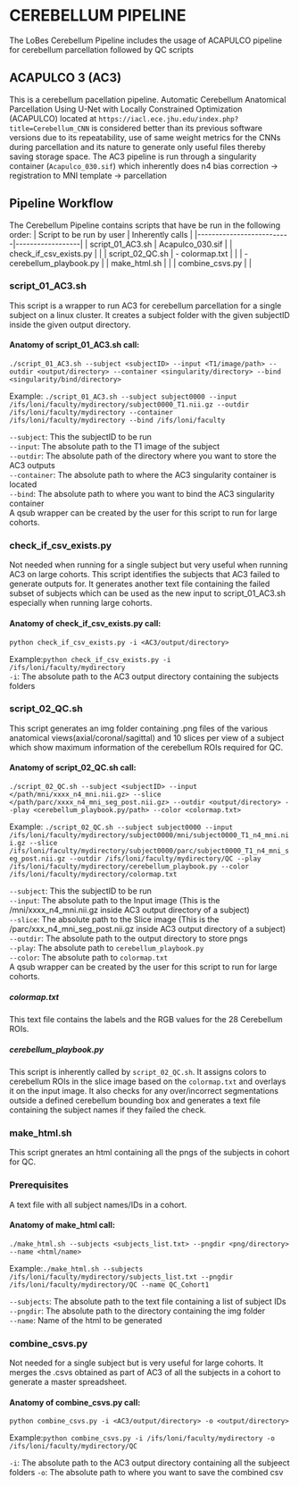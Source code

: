 # CEREBELLUM PIPELINE
The LoBes Cerebellum Pipeline includes the usage of ACAPULCO pipeline for cerebellum parcellation followed by QC scripts
## ACAPULCO 3 (AC3)
This is a cerebellum pacellation pipeline. Automatic Cerebellum Anatomical Parcellation Using U-Net with Locally Constrained Optimization (ACAPULCO) located at `https://iacl.ece.jhu.edu/index.php?title=Cerebellum_CNN` is considered better than its previous software versions due to its repeatability, use of same weight metrics for the CNNs during parcellation and its nature to generate only useful files thereby saving storage space. The AC3 pipeline is run through a singularity container (`Acapulco_030.sif`) which inherently does n4 bias correction -> registration to MNI template -> parcellation
## Pipeline Workflow
The Cerebellum Pipeline contains scripts that have be run in the following order:
| Script to be run by user | Inherently calls |
|--------------------------|------------------|
| script_01_AC3.sh         | Acapulco_030.sif |
| check_if_csv_exists.py   |                  |
| script_02_QC.sh          |  - colormap.txt  |
|                          |  - cerebellum_playbook.py |
| make_html.sh             | 									|
| combine_csvs.py          |                  |

### script_01_AC3.sh
This script is a wrapper to run AC3 for cerebellum parcellation for a single subject on a linux cluster. It creates a subject folder with the given subjectID inside the given output directory.
#### Anatomy of script_01_AC3.sh call:
``./script_01_AC3.sh --subject <subjectID> --input <T1/image/path> --outdir <output/directory> --container <singularity/directory> --bind <singularity/bind/directory>``
  
Example: ``./script_01_AC3.sh --subject subject0000 --input /ifs/loni/faculty/mydirectory/subject0000_T1.nii.gz --outdir /ifs/loni/faculty/mydirectory --container /ifs/loni/faculty/mydirectory --bind /ifs/loni/faculty`` 

`--subject`: This the subjectID to be run  
`--input`: The absolute path to the T1 image of the subject  
`--outdir`: The absolute path of the directory where you want to store the AC3 outputs  
`--container`: The absolute path to where the AC3 singularity container is located  
`--bind`: The absolute path to where you want to bind the AC3 singularity container  
A qsub wrapper can be created by the user for this script to run for large cohorts.
### check_if_csv_exists.py
Not needed when running for a single subject but very useful when running AC3 on large cohorts.
This script identifies the subjects that AC3 failed to generate outputs for. It generates another text file containing the failed subset of subjects which can be used as the new input to script_01_AC3.sh especially when running large cohorts.
#### Anatomy of check_if_csv_exists.py call:
``python check_if_csv_exists.py -i <AC3/output/directory>``  

Example:``python check_if_csv_exists.py -i /ifs/loni/faculty/mydirectory``  
`-i`: The absolute path to the AC3 output directory containing the subjects folders
### script_02_QC.sh
This script generates an img folder containing .png files of the various anatomical views(axial/coronal/sagittal) and 10 slices per view of a subject which show maximum information of the cerebellum ROIs required for QC.
#### Anatomy of script_02_QC.sh call:
``./script_02_QC.sh --subject <subjectID> --input </path/mni/xxxx_n4_mni.nii.gz> --slice </path/parc/xxxx_n4_mni_seg_post.nii.gz> --outdir <output/directory> --play <cerebellum_playbook.py/path> --color <colormap.txt> ``
  
Example: ``./script_02_QC.sh --subject subject0000 --input /ifs/loni/faculty/mydirectory/subject0000/mni/subject0000_T1_n4_mni.nii.gz --slice /ifs/loni/faculty/mydirectory/subject0000/parc/subject0000_T1_n4_mni_seg_post.nii.gz --outdir /ifs/loni/faculty/mydirectory/QC --play /ifs/loni/faculty/mydirectory/cerebellum_playbook.py --color /ifs/loni/faculty/mydirectory/colormap.txt``  

`--subject`: This the subjectID to be run  
`--input`: The absolute path to the Input image (This is the /mni/xxxx_n4_mni.nii.gz inside AC3 output directory of a subject)  
`--slice`: The absolute path to the Slice image (This is the /parc/xxx_n4_mni_seg_post.nii.gz  inside AC3 output directory of a subject)  
`--outdir`: The absolute path to the output directory to store pngs  
`--play`: The absolute path to `cerebellum_playbook.py`  
`--color`: The absolute path to `colormap.txt`  
A qsub wrapper can be created by the user for this script to run for large cohorts.  
##### colormap.txt
This text file contains the labels and the RGB values for the 28 Cerebellum ROIs.
##### cerebellum_playbook.py
This script is inherently called by `script_02_QC.sh`. It assigns colors to cerebellum ROIs in the slice image based on the `colormap.txt` and overlays it on the input image. It also checks for any over/incorrect segmentations outside a defined cerebellum bounding box and generates a text file containing the subject names if they failed the check.  
### make_html.sh
This script gnerates an html containing all the pngs of the subjects in cohort for QC.  
### Prerequisites
A text file with all subject names/IDs in a cohort.  
#### Anatomy of make_html call:
``./make_html.sh --subjects <subjects_list.txt> --pngdir <png/directory> --name <html/name>``  

Example:``./make_html.sh --subjects /ifs/loni/faculty/mydirectory/subjects_list.txt --pngdir /ifs/loni/faculty/mydirectory/QC --name QC_Cohort1``  

`--subjects`: The absolute path to the text file containing a list of subject IDs  
`--pngdir`: The absolute path to the directory containing the img folder  
`--name`: Name of the html to be generated  
### combine_csvs.py
Not needed for a single subject but is very useful for large cohorts.
It merges the .csvs obtained as part of AC3 of all the subjects in a cohort to generate a master spreadsheet.
#### Anatomy of combine_csvs.py call:
``python combine_csvs.py -i <AC3/output/directory> -o <output/directory>``  

Example:``python combine_csvs.py -i /ifs/loni/faculty/mydirectory -o /ifs/loni/faculty/mydirectory/QC``   

`-i`: The absolute path to the AC3 output directory containing all the subjeect folders
`-o`: The absolute path to where you want to save the combined csv
